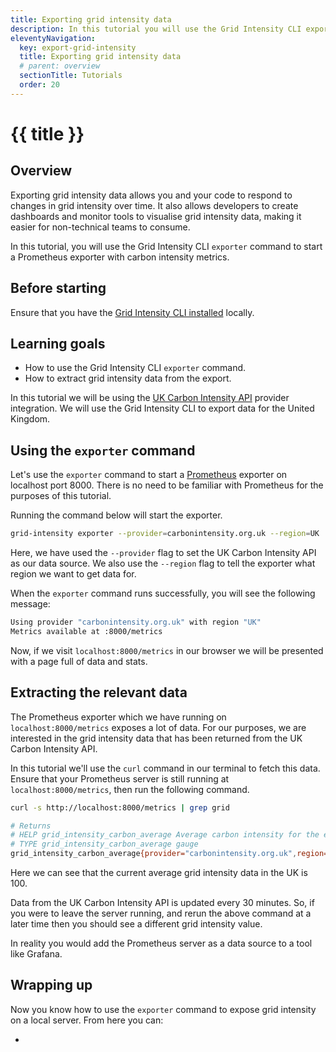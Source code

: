 ```yaml
---
title: Exporting grid intensity data
description: In this tutorial you will use the Grid Intensity CLI exporter to start a Prometheus exporter with carbon intensity metrics.
eleventyNavigation:
  key: export-grid-intensity
  title: Exporting grid intensity data
  # parent: overview
  sectionTitle: Tutorials
  order: 20
---
```

# {{ title }}

## Overview

Exporting grid intensity data allows you and your code to respond to changes in grid intensity over time. It also allows developers to create dashboards and monitor tools to visualise grid intensity data, making it easier for non-technical teams to consume.

In this tutorial, you will use the Grid Intensity CLI `exporter` command to start a Prometheus exporter with carbon intensity metrics.

## Before starting

Ensure that you have the [Grid Intensity CLI installed](/grid-intensity-cli/installation) locally.

## Learning goals

- How to use the Grid Intensity CLI `exporter` command.
- How to extract grid intensity data from the export.

In this tutorial we will be using the [UK Carbon Intensity API](https://carbonintensity.org.uk/) provider integration. We will use the Grid Intensity CLI to export data for the United Kingdom.

## Using the `exporter` command

Let's use the `exporter` command to start a [Prometheus](https://prometheus.io/) exporter on localhost port 8000. There is no need to be familiar with Prometheus for the purposes of this tutorial.

Running the command below will start the exporter.

```bash
grid-intensity exporter --provider=carbonintensity.org.uk --region=UK
```

Here, we have used the `--provider` flag to set the UK Carbon Intensity API as our data source. We also use the `--region` flag to tell the exporter what region we want to get data for.

When the `exporter` command runs successfully, you will see the following message:

```bash
Using provider "carbonintensity.org.uk" with region "UK"
Metrics available at :8000/metrics
```

Now, if we visit `localhost:8000/metrics` in our browser we will be presented with a page full of data and stats.

## Extracting the relevant data

The Prometheus exporter which we have running on `localhost:8000/metrics` exposes a lot of data. For our purposes, we are interested in the grid intensity data that has been returned from the UK Carbon Intensity API.

In this tutorial we'll use the `curl` command in our terminal to fetch this data. Ensure that your Prometheus server is still running at `localhost:8000/metrics`, then run the following command.

```bash
curl -s http://localhost:8000/metrics | grep grid

# Returns
# HELP grid_intensity_carbon_average Average carbon intensity for the electricity grid in this region.
# TYPE grid_intensity_carbon_average gauge
grid_intensity_carbon_average{provider="carbonintensity.org.uk",region="UK",units="gCO2 per kWh"} 100
```

Here we can see that the current average grid intensity data in the UK is 100. 

Data from the UK Carbon Intensity API is updated every 30 minutes. So, if you were to leave the server running, and rerun the above command at a later time then you should see a different grid intensity value.

<div class="alert alert-info">
  <p>In reality you would add the Prometheus server as a data source to a tool like Grafana.</p>
</div>

## Wrapping up

Now you know how to use the `exporter` command to expose grid intensity on a local server. From here you can:

- 
